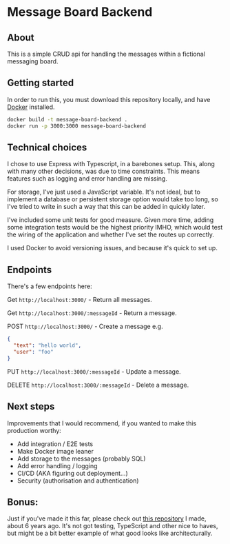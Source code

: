 # Message Board Backend

## About

This is a simple CRUD api for handling the messages within a fictional messaging board.


## Getting started

In order to run this, you must download this repository locally, and have [Docker](https://www.docker.com/products/docker-desktop/) installed.

```bash
docker build -t message-board-backend .
docker run -p 3000:3000 message-board-backend
```

## Technical choices

I chose to use Express with Typescript, in a barebones setup. This, along with many other decisions, was due to time constraints. This means features such as logging and error handling are missing.

For storage, I've just used a JavaScript variable. It's not ideal, but to implement a database or persistent storage option would take too long, so I've tried to write in such a way that this can be added in quickly later.

I've included some unit tests for good measure. Given more time, adding some integration tests would be the highest priority IMHO, which would test the wiring of the application and whether I've set the routes up correctly.

I used Docker to avoid versioning issues, and because it's quick to set up.


## Endpoints

There's a few endpoints here:

Get `http://localhost:3000/` - Return all messages.

Get `http://localhost:3000/:messageId` - Return a message.

POST `http://localhost:3000/` - Create a message e.g.
```JSON
{
  "text": "hello world",
  "user": "foo"
}
```

PUT `http://localhost:3000/:messageId` - Update a message.

DELETE `http://localhost:3000/:messageId` - Delete a message.


## Next steps

Improvements that I would recommend, if you wanted to make this production worthy:

* Add integration / E2E tests
* Make Docker image leaner
* Add storage to the messages (probably SQL)
* Add error handling / logging
* CI/CD (AKA figuring out deployment...)
* Security (authorisation and authentication)


## Bonus:

Just if you've made it this far, please check out [this repository](https://github.com/benwallman/user-account-service) I made, about 6 years ago. It's not got testing, TypeScript and other nice to haves, but might be a bit better example of what good looks like architecturally.
